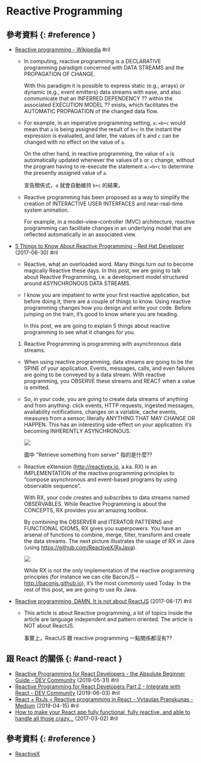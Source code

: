 # Reactive Programming

## 參考資料 {: #reference }

  - [Reactive programming \- Wikipedia](https://en.wikipedia.org/wiki/Reactive_programming) #ril

      - In computing, reactive programming is a DECLARATIVE programming paradigm concerned with DATA STREAMS and the PROPAGATION OF CHANGE.

        With this paradigm it is possible to express static (e.g., arrays) or dynamic (e.g., event emitters) data streams with ease, and also communicate that an INFERRED DEPENDENCY ?? within the associated EXECUTION MODEL ?? exists, which facilitates the AUTOMATIC PROPAGATION of the changed data flow.

      - For example, in an imperative programming setting, `a:=b+c` would mean that `a` is being assigned the result of `b+c` in the instant the expression is evaluated, and later, the values of `b` and `c` can be changed with no effect on the value of `a`.

        On the other hand, in reactive programming, the value of `a` is automatically updated whenever the values of `b` or `c` change, without the program having to re-execute the statement `a:=b+c` to determine the presently assigned value of `a`.

        宣告關係式，`a` 就會自動維持 `b+c` 的結果。

      - Reactive programming has been proposed as a way to simplify the creation of INTERACTIVE USER INTERFACES and near-real-time system animation.

        For example, in a model–view–controller (MVC) architecture, reactive programming can facilitate changes in an underlying model that are reflected automatically in an associated view.

  - [5 Things to Know About Reactive Programming \- Red Hat Developer](https://developers.redhat.com/blog/2017/06/30/5-things-to-know-about-reactive-programming/) (2017-06-30) #ril

      - Reactive, what an overloaded word. Many things turn out to become magically Reactive these days. In this post, we are going to talk about Reactive Programming, i.e. a development model structured around ASYNCHRONOUS DATA STREAMS.

      - I know you are impatient to write your first reactive application, but before doing it, there are a couple of things to know. Using reactive programming changes how you design and write your code. Before jumping on the train, it’s good to know where you are heading.

        In this post, we are going to explain 5 things about reactive programming to see what it changes for you.

    1. Reactive Programming is programming with asynchronous data streams.

      - When using reactive programming, data streams are going to be the SPINE of your application. Events, messages, calls, and even failures are going to be conveyed by a data stream. With reactive programming, you OBSERVE these streams and REACT when a value is emitted.

      - So, in your code, you are going to create data streams of anything and from anything: click events, HTTP requests, ingested messages, availability notifications, changes on a variable, cache events, measures from a sensor, literally ANYTHING THAT MAY CHANGE OR HAPPEN. This has an interesting side-effect on your application: it’s becoming INHERENTLY ASYNCHRONOUS.

        ![](https://developers.redhat.com/blog/wp-content/uploads/2017/06/reactive-programming.png)

        圖中 "Retrieve something from server" 指的是什麼??

      - Reactive eXtension (http://reactivex.io, a.ka. RX) is an IMPLEMENTATION of the reactive programming principles to “compose asynchronous and event-based programs by using observable sequence”.

        With RX, your code creates and subscribes to data streams named OBSERVABLES. While Reactive Programming is about the CONCEPTS, RX provides you an amazing toolbox.

        By combining the OBSERVER and ITERATOR PATTERNS and FUNCTIONAL IDIOMS, RX gives you superpowers. You have an arsenal of functions to combine, merge, filter, transform and create the data streams. The next picture illustrates the usage of RX in Java (using https://github.com/ReactiveX/RxJava).

        ![](https://developers.redhat.com/blog/wp-content/uploads/2017/06/rx.png)

        While RX is not the only implementation of the reactive programming principles (for instance we can cite BaconJS – http://baconjs.github.io), it’s the most commonly used Today. In the rest of this post, we are going to use Rx Java.

  - [Reactive programming, DAMN\. It is not about ReactJS](https://samueleresca.net/reactive-programming-damn-it-is-not-about-reactjs/) (2017-06-17) #ril

      - This article is about Reactive programming, a lot of topics inside the article are language independent and pattern oriented. The article is NOT about ReactJS.

        事實上，ReactJS 跟 reactive programming 一點關係都沒有??

## 跟 React 的關係 {: #and-react }

  - [Reactive Programming for React Developers \- the Absolute Beginner Guide \- DEV Community](https://dev.to/petyosi/reactive-programming-for-react-developers-the-absolute-beginner-guide-5eeg) (2019-05-31) #ril
  - [Reactive Programming for React Developers Part 2 \- Integrate with React \- DEV Community](https://dev.to/petyosi/reactive-programming-for-react-developers-part-2-integrate-with-react-5883) (2019-06-03) #ril
  - [React \+ RxJs = Reactive programming in React \- Vytautas Pranskunas \- Medium](https://medium.com/@vpranskunas/react-rxjs-reactive-programming-in-react-f122dfb3ca47) (2019-04-15) #ril
  - [How to make your React app fully functional, fully reactive, and able to handle all those crazy…](https://www.freecodecamp.org/news/e5da8e7dac10) (2017-03-02) #ril

## 參考資料 {: #reference }

  - [ReactiveX](reactivex.md)
